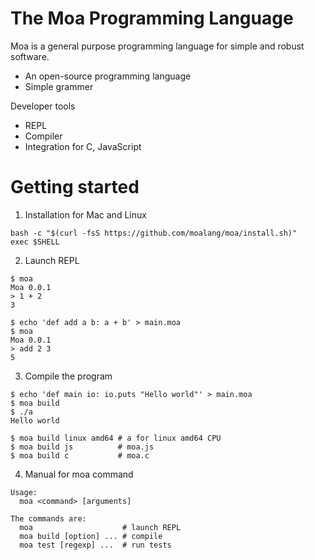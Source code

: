 # The Moa Programming Language
Moa is a general purpose programming language for simple and robust software.
- An open-source programming language
- Simple grammer

Developer tools
- REPL
- Compiler
- Integration for C, JavaScript



# Getting started

1. Installation for Mac and Linux
```
bash -c "$(curl -fsS https://github.com/moalang/moa/install.sh)"
exec $SHELL
```

2. Launch REPL
```
$ moa
Moa 0.0.1
> 1 + 2
3
```

```
$ echo 'def add a b: a + b' > main.moa
$ moa
Moa 0.0.1
> add 2 3
5
```

3. Compile the program
```
$ echo 'def main io: io.puts "Hello world"' > main.moa
$ moa build
$ ./a
Hello world
```

```
$ moa build linux amd64 # a for linux amd64 CPU
$ moa build js          # moa.js
$ moa build c           # moa.c
```

4. Manual for moa command
```
Usage:
  moa <command> [arguments]

The commands are:
  moa                    # launch REPL
  moa build [option] ... # compile
  moa test [regexp] ...  # run tests
```
